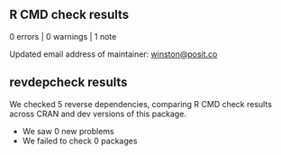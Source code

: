 ## R CMD check results

0 errors | 0 warnings | 1 note

Updated email address of maintainer: winston@posit.co

## revdepcheck results

We checked 5 reverse dependencies, comparing R CMD check results across CRAN and dev versions of this package.

 * We saw 0 new problems
 * We failed to check 0 packages

